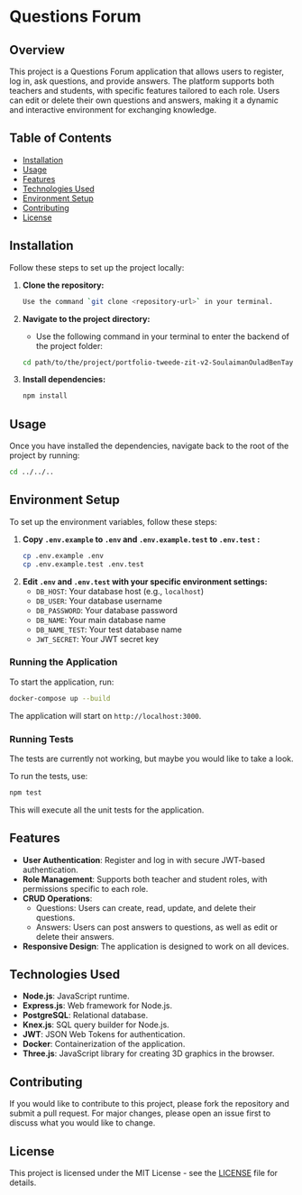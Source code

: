 # Questions Forum

## Overview

This project is a Questions Forum application that allows users to register, log in, ask questions, and provide answers. The platform supports both teachers and students, with specific features tailored to each role. Users can edit or delete their own questions and answers, making it a dynamic and interactive environment for exchanging knowledge.

## Table of Contents

- [Installation](#installation)
- [Usage](#usage)
- [Features](#features)
- [Technologies Used](#technologies-used)
- [Environment Setup](#environment-setup)
- [Contributing](#contributing)
- [License](#license)

## Installation

Follow these steps to set up the project locally:

1. **Clone the repository:**
   ```bash
   Use the command `git clone <repository-url>` in your terminal.
   ```
2. **Navigate to the project directory:**
   - Use the following command in your terminal to enter the backend of the project folder:
   ```bash
   cd path/to/the/project/portfolio-tweede-zit-v2-SoulaimanOuladBenTayeb/build/images/api
   ```

3. **Install dependencies:**
   ```bash
   npm install
   ```

## Usage

Once you have installed the dependencies, navigate back to the root of the project by running:
```bash
cd ../../..
```

## Environment Setup

To set up the environment variables, follow these steps:

1. **Copy `.env.example` to `.env` and `.env.example.test` to `.env.test` :**
   ```bash
   cp .env.example .env
   cp .env.example.test .env.test
   ```
2. **Edit `.env` and `.env.test` with your specific environment settings:**
   - `DB_HOST`: Your database host (e.g., `localhost`)
   - `DB_USER`: Your database username
   - `DB_PASSWORD`: Your database password
   - `DB_NAME`: Your main database name
   - `DB_NAME_TEST`: Your test database name
   - `JWT_SECRET`: Your JWT secret key

### Running the Application

To start the application, run:
```bash
docker-compose up --build
```
The application will start on `http://localhost:3000`.

### Running Tests
The tests are currently not working, but maybe you would like to take a look.

To run the tests, use:
```bash
npm test
```
This will execute all the unit tests for the application.

## Features

- **User Authentication**: Register and log in with secure JWT-based authentication.
- **Role Management**: Supports both teacher and student roles, with permissions specific to each role.
- **CRUD Operations**:
  - Questions: Users can create, read, update, and delete their questions.
  - Answers: Users can post answers to questions, as well as edit or delete their answers.
- **Responsive Design**: The application is designed to work on all devices.

## Technologies Used

- **Node.js**: JavaScript runtime.
- **Express.js**: Web framework for Node.js.
- **PostgreSQL**: Relational database.
- **Knex.js**: SQL query builder for Node.js.
- **JWT**: JSON Web Tokens for authentication.
- **Docker**: Containerization of the application.
- **Three.js**: JavaScript library for creating 3D graphics in the browser.

## Contributing

If you would like to contribute to this project, please fork the repository and submit a pull request. For major changes, please open an issue first to discuss what you would like to change.

## License

This project is licensed under the MIT License - see the [LICENSE](LICENSE) file for details.
